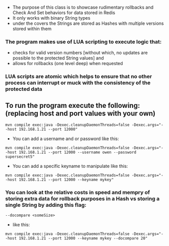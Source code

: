 * The purpose of this class is to showcase rudimentary rollbacks and Check And Set behaviors for data stored in Redis
* It only works with binary String types
* under the covers the Strings are stored as Hashes with multiple versions stored within them
### The program makes use of LUA scripting to execute logic that: 
* checks for valid version numbers [without which, no updates are possible to the protected String values] and
* allows for rollbacks (one level deep) when requested
### LUA scripts are atomic which helps to ensure that no other process can interrupt or muck with the consistency of the protected data
## To run the program execute the following: (replacing host and port values with your own)
```
mvn compile exec:java -Dexec.cleanupDaemonThreads=false -Dexec.args="--host 192.168.1.21 --port 12000"
```
* You can add a username and or password like this:
```
mvn compile exec:java -Dexec.cleanupDaemonThreads=false -Dexec.args="--host 192.168.1.21 --port 12000 --username owen --password supersecret5"
```
* You can add a specific keyname to manipulate like this:
```
mvn compile exec:java -Dexec.cleanupDaemonThreads=false -Dexec.args="--host 192.168.1.21 --port 12000 --keyname mykey"
```
### You can look at the relative costs in speed and mempry of storing extra data for rollback purposes in a Hash vs storing a single String by adding this flag:
```
--docompare <someSize>
```
* like this:
```
mvn compile exec:java -Dexec.cleanupDaemonThreads=false -Dexec.args="--host 192.168.1.21 --port 12000 --keyname mykey --docompare 20"
```
